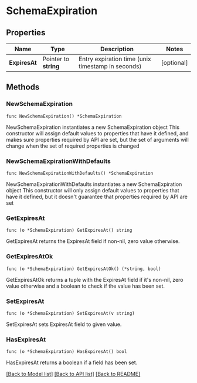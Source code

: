 # SchemaExpiration

## Properties

Name | Type | Description | Notes
------------ | ------------- | ------------- | -------------
**ExpiresAt** | Pointer to **string** | Entry expiration time (unix timestamp in seconds) | [optional] 

## Methods

### NewSchemaExpiration

`func NewSchemaExpiration() *SchemaExpiration`

NewSchemaExpiration instantiates a new SchemaExpiration object
This constructor will assign default values to properties that have it defined,
and makes sure properties required by API are set, but the set of arguments
will change when the set of required properties is changed

### NewSchemaExpirationWithDefaults

`func NewSchemaExpirationWithDefaults() *SchemaExpiration`

NewSchemaExpirationWithDefaults instantiates a new SchemaExpiration object
This constructor will only assign default values to properties that have it defined,
but it doesn't guarantee that properties required by API are set

### GetExpiresAt

`func (o *SchemaExpiration) GetExpiresAt() string`

GetExpiresAt returns the ExpiresAt field if non-nil, zero value otherwise.

### GetExpiresAtOk

`func (o *SchemaExpiration) GetExpiresAtOk() (*string, bool)`

GetExpiresAtOk returns a tuple with the ExpiresAt field if it's non-nil, zero value otherwise
and a boolean to check if the value has been set.

### SetExpiresAt

`func (o *SchemaExpiration) SetExpiresAt(v string)`

SetExpiresAt sets ExpiresAt field to given value.

### HasExpiresAt

`func (o *SchemaExpiration) HasExpiresAt() bool`

HasExpiresAt returns a boolean if a field has been set.


[[Back to Model list]](../README.md#documentation-for-models) [[Back to API list]](../README.md#documentation-for-api-endpoints) [[Back to README]](../README.md)


